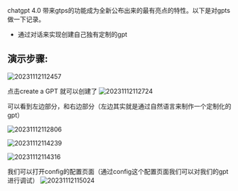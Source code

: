 
chatgpt 4.0 带来gtps的功能成为全新公布出来的最有亮点的特性。以下是对gpts做一下记录。

- 通过对话来实现创建自己独有定制的gpt


## **演示步骤:**

![20231112112457](https://barry-boy-1311671045.cos.ap-beijing.myqcloud.com/blog/20231112112457.png)

点击create a GPT 就可以创建了
![20231112112724](https://barry-boy-1311671045.cos.ap-beijing.myqcloud.com/blog/20231112112724.png)

可以看到左边部分，和右边部分（左边其实就是通过自然语言来制作一个定制化的gpt）

![20231112112806](https://barry-boy-1311671045.cos.ap-beijing.myqcloud.com/blog/20231112112806.png)

![20231112114239](https://barry-boy-1311671045.cos.ap-beijing.myqcloud.com/blog/20231112114239.png)

![20231112114316](https://barry-boy-1311671045.cos.ap-beijing.myqcloud.com/blog/20231112114316.png)

我们可以打开config的配置页面（通过config这个配置页面我们可以对我们的gpt进行调试）
![20231112115024](https://barry-boy-1311671045.cos.ap-beijing.myqcloud.com/blog/20231112115024.png)

